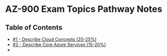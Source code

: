 # AZ-900 Exam Topics Pathway Notes

## Table of Contents
- [#1 - Describe Cloud Concepts (20-25%)]()
- [#2 - Describe Core Azure Services (15-20%)]()
- 